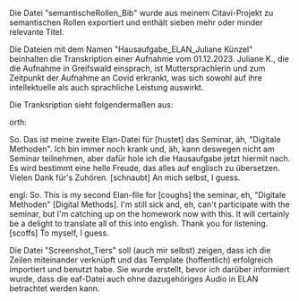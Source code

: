 Die Datei "semantischeRollen_Bib" wurde aus meinem Citavi-Projekt zu semantischen Rollen exportiert und enthält sieben mehr oder minder relevante Titel.

Die Dateien mit dem Namen "Hausaufgabe_ELAN_Juliane Künzel" beinhalten die Transkription einer Aufnahme vom 01.12.2023. Juliane K., die die Aufnahme in Greifswald einsprach, ist Muttersprachlerin und zum Zeitpunkt der Aufnahme an Covid erkrankt, was sich sowohl auf ihre intellektuelle als auch sprachliche Leistung auswirkt.

Die Tranksription sieht folgendermaßen aus:

orth:

So. Das ist meine zweite Elan-Datei für [hustet] das Seminar, äh, "Digitale Methoden". Ich bin immer noch krank und, äh, kann deswegen nicht am Seminar teilnehmen, aber dafür hole ich die Hausaufgabe jetzt hiermit nach. Es wird bestimmt eine helle Freude, das alles auf englisch zu übersetzen. Vielen Dank für's Zuhören. [schnaubt] An mich selbst, I guess. 



engl:
So. This is my second Elan-file for [coughs] the seminar, eh, "Digitale Methoden" [Digital Methods]. I'm still sick and, eh, can't participate with the seminar, but I'm catching up on the homework now with this. It will certainly be a delight to translate all of this into english. Thank you for listening. [scoffs] To myself, I guess. 


Die Datei "Screenshot_Tiers" soll (auch mir selbst) zeigen, dass ich die Zeilen miteinander verknüpft und das Template (hoffentlich) erfolgreich importiert und benutzt habe. Sie wurde erstellt, bevor ich darüber informiert wurde, dass die eaf-Datei auch ohne dazugehöriges Audio in ELAN betrachtet werden kann. 
